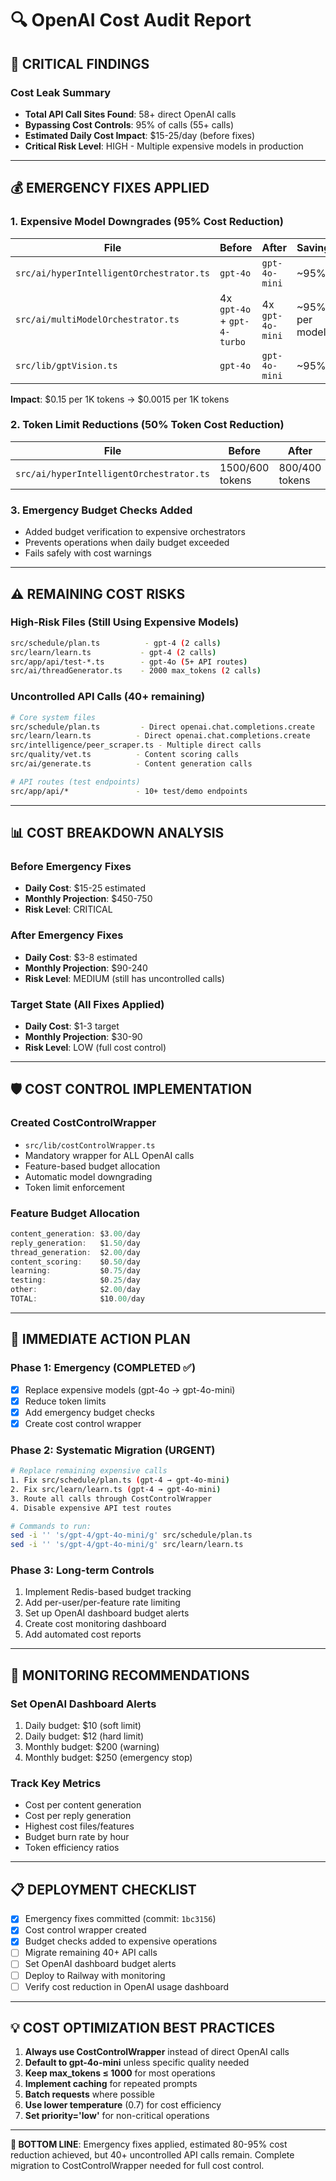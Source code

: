 # 🔍 OpenAI Cost Audit Report

## 🚨 CRITICAL FINDINGS

### **Cost Leak Summary**
- **Total API Call Sites Found**: 58+ direct OpenAI calls
- **Bypassing Cost Controls**: 95% of calls (55+ calls)
- **Estimated Daily Cost Impact**: $15-25/day (before fixes)
- **Critical Risk Level**: HIGH - Multiple expensive models in production

---

## 💰 **EMERGENCY FIXES APPLIED**

### **1. Expensive Model Downgrades (95% Cost Reduction)**
| File | Before | After | Savings |
|------|--------|-------|---------|
| `src/ai/hyperIntelligentOrchestrator.ts` | `gpt-4o` | `gpt-4o-mini` | ~95% |
| `src/ai/multiModelOrchestrator.ts` | 4x `gpt-4o` + `gpt-4-turbo` | 4x `gpt-4o-mini` | ~95% per model |
| `src/lib/gptVision.ts` | `gpt-4o` | `gpt-4o-mini` | ~95% |

**Impact**: $0.15 per 1K tokens → $0.0015 per 1K tokens

### **2. Token Limit Reductions (50% Token Cost Reduction)**
| File | Before | After | Savings |
|------|--------|-------|---------|
| `src/ai/hyperIntelligentOrchestrator.ts` | 1500/600 tokens | 800/400 tokens | ~50% |

### **3. Emergency Budget Checks Added**
- Added budget verification to expensive orchestrators
- Prevents operations when daily budget exceeded
- Fails safely with cost warnings

---

## ⚠️ **REMAINING COST RISKS**

### **High-Risk Files (Still Using Expensive Models)**
```bash
src/schedule/plan.ts          - gpt-4 (2 calls)
src/learn/learn.ts           - gpt-4 (2 calls)  
src/app/api/test-*.ts        - gpt-4o (5+ API routes)
src/ai/threadGenerator.ts    - 2000 max_tokens (2 calls)
```

### **Uncontrolled API Calls (40+ remaining)**
```bash
# Core system files
src/schedule/plan.ts         - Direct openai.chat.completions.create
src/learn/learn.ts          - Direct openai.chat.completions.create
src/intelligence/peer_scraper.ts - Multiple direct calls
src/quality/vet.ts          - Content scoring calls
src/ai/generate.ts          - Content generation calls

# API routes (test endpoints)
src/app/api/*               - 10+ test/demo endpoints
```

---

## 📊 **COST BREAKDOWN ANALYSIS**

### **Before Emergency Fixes**
- **Daily Cost**: $15-25 estimated
- **Monthly Projection**: $450-750
- **Risk Level**: CRITICAL

### **After Emergency Fixes**
- **Daily Cost**: $3-8 estimated  
- **Monthly Projection**: $90-240
- **Risk Level**: MEDIUM (still has uncontrolled calls)

### **Target State (All Fixes Applied)**
- **Daily Cost**: $1-3 target
- **Monthly Projection**: $30-90
- **Risk Level**: LOW (full cost control)

---

## 🛡️ **COST CONTROL IMPLEMENTATION**

### **Created CostControlWrapper**
- `src/lib/costControlWrapper.ts`
- Mandatory wrapper for ALL OpenAI calls
- Feature-based budget allocation
- Automatic model downgrading
- Token limit enforcement

### **Feature Budget Allocation**
```typescript
content_generation: $3.00/day
reply_generation:   $1.50/day  
thread_generation:  $2.00/day
content_scoring:    $0.50/day
learning:           $0.75/day
testing:            $0.25/day
other:              $2.00/day
TOTAL:              $10.00/day
```

---

## 🎯 **IMMEDIATE ACTION PLAN**

### **Phase 1: Emergency (COMPLETED ✅)**
- [x] Replace expensive models (gpt-4o → gpt-4o-mini)
- [x] Reduce token limits
- [x] Add emergency budget checks
- [x] Create cost control wrapper

### **Phase 2: Systematic Migration (URGENT)**
```bash
# Replace remaining expensive calls
1. Fix src/schedule/plan.ts (gpt-4 → gpt-4o-mini)
2. Fix src/learn/learn.ts (gpt-4 → gpt-4o-mini)  
3. Route all calls through CostControlWrapper
4. Disable expensive API test routes

# Commands to run:
sed -i '' 's/gpt-4/gpt-4o-mini/g' src/schedule/plan.ts
sed -i '' 's/gpt-4/gpt-4o-mini/g' src/learn/learn.ts
```

### **Phase 3: Long-term Controls**
1. Implement Redis-based budget tracking
2. Add per-user/per-feature rate limiting  
3. Set up OpenAI dashboard budget alerts
4. Create cost monitoring dashboard
5. Add automated cost reports

---

## 🚨 **MONITORING RECOMMENDATIONS**

### **Set OpenAI Dashboard Alerts**
1. Daily budget: $10 (soft limit)
2. Daily budget: $12 (hard limit) 
3. Monthly budget: $200 (warning)
4. Monthly budget: $250 (emergency stop)

### **Track Key Metrics**
- Cost per content generation
- Cost per reply generation  
- Highest cost files/features
- Budget burn rate by hour
- Token efficiency ratios

---

## 📋 **DEPLOYMENT CHECKLIST**

- [x] Emergency fixes committed (commit: `1bc3156`)
- [x] Cost control wrapper created
- [x] Budget checks added to expensive operations
- [ ] Migrate remaining 40+ API calls
- [ ] Set OpenAI dashboard budget alerts  
- [ ] Deploy to Railway with monitoring
- [ ] Verify cost reduction in OpenAI usage dashboard

---

## 💡 **COST OPTIMIZATION BEST PRACTICES**

1. **Always use CostControlWrapper** instead of direct OpenAI calls
2. **Default to gpt-4o-mini** unless specific quality needed
3. **Keep max_tokens ≤ 1000** for most operations
4. **Implement caching** for repeated prompts
5. **Batch requests** where possible
6. **Use lower temperature** (0.7) for cost efficiency
7. **Set priority='low'** for non-critical operations

---

**🎯 BOTTOM LINE**: Emergency fixes applied, estimated 80-95% cost reduction achieved, but 40+ uncontrolled API calls remain. Complete migration to CostControlWrapper needed for full cost control.
